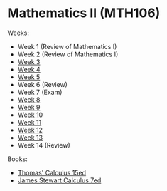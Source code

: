 # Mathematics II (MTH106)

Weeks:
- Week 1 (Review of Mathematics I)
- Week 2 (Review of Mathematics I)
- [Week 3](week_3.md)
- [Week 4](week_4.md)
- [Week 5](week_5.md)
- Week 6 (Review)
- Week 7 (Exam)
- [Week 8](week_8.md)
- [Week 9](week_9.md)
- [Week 10](week_10.md)
- [Week 11](week_11.md)
- [Week 12](week_12.md)
- [Week 13](week_13.md)
- Week 14 (Review)

Books:
- [Thomas' Calculus 15ed](https://annas-archive.org/md5/ca33a08bbe2ed2ef4769d8ff9fbdde41)
- [James Stewart Calculus 7ed](https://annas-archive.org/md5/a3a643f0b2a3865055edb4675e6cd8bc)